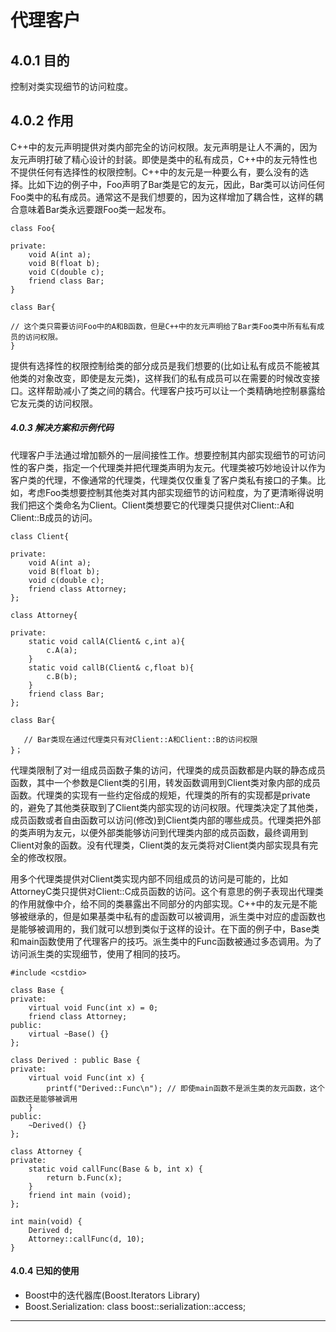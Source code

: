 # 代理客户

## 4.0.1 目的

控制对类实现细节的访问粒度。 

## 4.0.2 作用 

C++中的友元声明提供对类内部完全的访问权限。友元声明是让人不满的，因为友元声明打破了精心设计的封装。即使是类中的私有成员，C++中的友元特性也不提供任何有选择性的权限控制。C++中的友元是一种要么有，要么没有的选择。比如下边的例子中，Foo声明了Bar类是它的友元，因此，Bar类可以访问任何Foo类中的私有成员。通常这不是我们想要的，因为这样增加了耦合性，这样的耦合意味着Bar类永远要跟Foo类一起发布。

~~~
class Foo{

private:
    void A(int a);
    void B(float b);
    void C(double c);
    friend class Bar;
}

class Bar{

// 这个类只需要访问Foo中的A和B函数，但是C++中的友元声明给了Bar类Foo类中所有私有成员的访问权限。
}
~~~

提供有选择性的权限控制给类的部分成员是我们想要的(比如让私有成员不能被其他类的对象改变，即使是友元类)，这样我们的私有成员可以在需要的时候改变接口。这样帮助减小了类之间的耦合。代理客户技巧可以让一个类精确地控制暴露给它友元类的访问权限。

##### 4.0.3 解决方案和示例代码

代理客户手法通过增加额外的一层间接性工作。想要控制其内部实现细节的可访问性的客户类，指定一个代理类并把代理类声明为友元。代理类被巧妙地设计以作为客户类的代理，不像通常的代理类，代理类仅仅重复了客户类私有接口的子集。比如，考虑Foo类想要控制其他类对其内部实现细节的访问粒度，为了更清晰得说明我们把这个类命名为Client。Client类想要它的代理类只提供对Client::A和Client::B成员的访问。

~~~
class Client{

private:
    void A(int a);
    void B(float b);
    void c(double c);
    friend class Attorney;
};

class Attorney{

private:
    static void callA(Client& c,int a){
        c.A(a);
    }
    static void callB(Client& c,float b){
        c.B(b);
    }
    friend class Bar;
};

class Bar{

   // Bar类现在通过代理类只有对Client::A和Client::B的访问权限
}；
~~~

代理类限制了对一组成员函数子集的访问，代理类的成员函数都是内联的静态成员函数，其中一个参数是Client类的引用，转发函数调用到Client类对象内部的成员函数。代理类的实现有一些约定俗成的规矩，代理类的所有的实现都是private的，避免了其他类获取到了Client类内部实现的访问权限。代理类决定了其他类，成员函数或者自由函数可以访问(修改)到Client类内部的哪些成员。代理类把外部的类声明为友元，以便外部类能够访问到代理类内部的成员函数，最终调用到Client对象的函数。没有代理类，Client类的友元类将对Client类内部实现具有完全的修改权限。


用多个代理类提供对Client类实现内部不同组成员的访问是可能的，比如AttorneyC类只提供对Client::C成员函数的访问。这个有意思的例子表现出代理类的作用就像中介，给不同的类暴露出不同部分的内部实现。C++中的友元是不能够被继承的，但是如果基类中私有的虚函数可以被调用，派生类中对应的虚函数也是能够被调用的，我们就可以想到类似于这样的设计。在下面的例子中，Base类和main函数使用了代理客户的技巧。派生类中的Func函数被通过多态调用。为了访问派生类的实现细节，使用了相同的技巧。

~~~
#include <cstdio>

class Base {
private:
    virtual void Func(int x) = 0;
    friend class Attorney;
public:
    virtual ~Base() {}
};

class Derived : public Base {
private:
    virtual void Func(int x) {
        printf("Derived::Func\n"); // 即使main函数不是派生类的友元函数，这个函数还是能够被调用
    }
public:
    ~Derived() {}
};

class Attorney {
private:
    static void callFunc(Base & b, int x) {
        return b.Func(x);
    }
    friend int main (void);
};

int main(void) {
    Derived d;
    Attorney::callFunc(d, 10);
}

~~~
#### 4.0.4 已知的使用

* Boost中的迭代器库(Boost.Iterators Library)
* Boost.Serialization: class boost::serialization::access;

---
